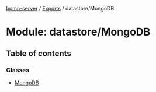 [bpmn-server](../README.md) / [Exports](../modules.md) / datastore/MongoDB

# Module: datastore/MongoDB

## Table of contents

### Classes

- [MongoDB](../classes/datastore_MongoDB.MongoDB.md)
